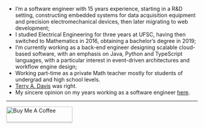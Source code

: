 - I’m a software engineer with 15 years experience, starting in a R&D setting, constructing embedded systems for data acquisition equipment and precision electromechanical devices, then later migrating to web development;
- I studied Electrical Engineering for three years at UFSC, having then switched to Mathematics in 2016, obtaining a bachelor’s degree in 2019;
- I’m currently working as a back-end engineer designing scalable cloud-based software, with an emphasis on Java, Python and TypeScript languages, with a particular interest in event-driven architectures and workflow engine design;
- Working part-time as a private Math teacher mostly for students of undergrad and high school levels.
- [Terry A. Davis](https://www.youtube.com/watch?v=z5CvDYFSxhU) was right.
- My sincere opinion on my years working as a software engineer [here](https://drive.google.com/file/d/1YxfnsVZJ4dFelXzAidN29Z2_HmzjwQ4_/view?usp=sharing).

---
<a href="https://www.buymeacoffee.com/lwglg" target="_blank"><img src="https://www.buymeacoffee.com/assets/img/custom_images/orange_img.png" alt="Buy Me A Coffee" style="height: 41px !important;width: 174px !important;box-shadow: 0px 3px 2px 0px rgba(190, 190, 190, 0.5) !important;-webkit-box-shadow: 0px 3px 2px 0px rgba(190, 190, 190, 0.5) !important;" ></a>
